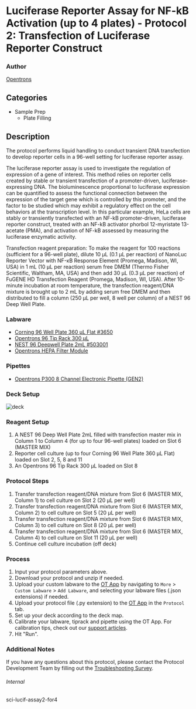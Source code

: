 # Luciferase Reporter Assay for NF-kB Activation (up to 4 plates) - Protocol 2: Transfection of Luciferase Reporter Construct


### Author
[Opentrons](https://opentrons.com/)


## Categories
* Sample Prep
	* Plate Filling


## Description
The protocol performs liquid handling to conduct transient DNA transfection to develop reporter cells in a 96-well setting for luciferase reporter assay.

The luciferase reporter assay is used to investigate the regulation of expression of a gene of interest. This method relies on reporter cells created by stable or transient transfection of a promoter-driven, luciferase-expressing DNA. The bioluminescence proportional to luciferase expression can be quantified to assess the functional connection between the expression of the target gene which is controlled by this promoter, and the factor to be studied which may exhibit a regulatory effect on the cell behaviors at the transcription level. In this particular example, HeLa cells are stably or transiently transfected with an NF-kB promoter-driven, luciferase reporter construct, treated with an NF-kB activator phorbol 12-myristate 13-acetate (PMA), and activation of NF-kB assessed by measuring the luciferase enzymatic activity.

Transfection reagent preparation:
To make the reagent for 100 reactions (sufficient for a 96-well plate), dilute 10 µL  (0.1 µL per reaction) of NanoLuc Reporter Vector with NF-κB Response Element (Promega, Madison, WI, USA) in 1 mL (10 µL per reaction) serum free DMEM (Thermo Fisher Scientific, Waltham, MA, USA) and then add 30 µL  (0.3 µL per reaction) of FuGENE HD Transfection Reagent (Promega, Madison, WI, USA). After 10-minute incubation at room temperature, the transfection reagent/DNA mixture is brought up to 2 mL by adding serum free DMEM and then distributed to fill a column (250 µL per well, 8 well per column) of a NEST 96 Deep Well Plate.


### Labware
* [Corning 96 Well Plate 360 µL Flat #3650](https://ecatalog.corning.com/life-sciences/b2c/US/en/Microplates/Assay-Microplates/96-Well-Microplates/Corning%C2%AE-96-well-Solid-Black-and-White-Polystyrene-Microplates/p/corning96WellSolidBlackAndWhitePolystyreneMicroplates)
* [Opentrons 96 Tip Rack 300 µL](https://shop.opentrons.com/collections/opentrons-tips/products/opentrons-300ul-tips)
* [NEST 96 Deepwell Plate 2mL #503001](http://www.cell-nest.com/page94?product_id=101&_l=en)
* [Opentrons HEPA Filter Module](https://opentrons.com/products/modules/hepa/)


### Pipettes
* [Opentrons P300 8 Channel Electronic Pipette (GEN2)](https://shop.opentrons.com/8-channel-electronic-pipette/)


### Deck Setup
![deck](https://opentrons-protocol-library-website.s3.amazonaws.com/custom-README-images/sci-lucif-assay2-for4/deck.png)


### Reagent Setup

1. A NEST 96 Deep Well Plate 2mL filled with transfection master mix in Column 1 to Column 4 (for up to four 96-well plates) loaded on Slot 6 (MASTER MIX)
2. Reporter cell culture (up to four Corning 96 Well Plate 360 µL Flat) loaded on Slot 2, 5, 8 and 11
3. An Opentrons 96 Tip Rack 300 µL loaded on Slot 8


### Protocol Steps
1. Transfer transfection reagent/DNA mixture from Slot 6 (MASTER MIX, Column 1) to cell culture on Slot 2 (20 µL per well)
2. Transfer transfection reagent/DNA mixture from Slot 6 (MASTER MIX, Column 2) to cell culture on Slot 5 (20 µL per well)
3. Transfer transfection reagent/DNA mixture from Slot 6 (MASTER MIX, Column 3) to cell culture on Slot 8 (20 µL per well)
4. Transfer transfection reagent/DNA mixture from Slot 6 (MASTER MIX, Column 4) to cell culture on Slot 11 (20 µL per well)
5. Continue cell culture incubation (off deck)


### Process
1. Input your protocol parameters above.
2. Download your protocol and unzip if needed.
3. Upload your custom labware to the [OT App](https://opentrons.com/ot-app) by navigating to `More` > `Custom Labware` > `Add Labware`, and selecting your labware files (.json extensions) if needed.
4. Upload your protocol file (.py extension) to the [OT App](https://opentrons.com/ot-app) in the `Protocol` tab.
5. Set up your deck according to the deck map.
6. Calibrate your labware, tiprack and pipette using the OT App. For calibration tips, check out our [support articles](https://support.opentrons.com/en/collections/1559720-guide-for-getting-started-with-the-ot-2).
7. Hit "Run".


### Additional Notes
If you have any questions about this protocol, please contact the Protocol Development Team by filling out the [Troubleshooting Survey](https://protocol-troubleshooting.paperform.co/).


###### Internal
sci-lucif-assay2-for4
